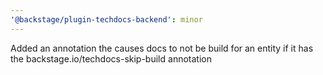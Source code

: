 ```yaml
---
'@backstage/plugin-techdocs-backend': minor
---
```


Added an annotation the causes docs to not be build for an entity if it has the backstage.io/techdocs-skip-build annotation
